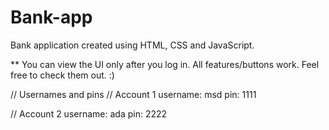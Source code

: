 # Bank-app
Bank application created using HTML, CSS and JavaScript.

** You can view the UI only after you log in. All features/buttons work. Feel free to check them out. :)

// Usernames and pins
   // Account 1
      username: msd
      pin: 1111
   
   // Account 2
      username: ada
      pin: 2222
